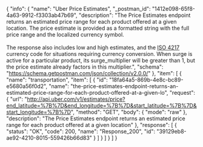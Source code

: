 {
  "info": {
    "name": "Uber Price Estimates",
    "_postman_id": "1412e098-65f8-4a63-9912-f3303ab47b69",
    "description": "The Price Estimates endpoint returns an estimated price range for each product offered at a given location. The price estimate is provided as a formatted string with the full price range and the localized currency symbol.<br><br>The response also includes low and high estimates, and the [ISO 4217](http://en.wikipedia.org/wiki/ISO_4217) currency code for situations requiring currency conversion. When surge is active for a particular product, its surge_multiplier will be greater than 1, but the price estimate already factors in this multiplier.",
    "schema": "https://schema.getpostman.com/json/collection/v2.0.0/"
  },
  "item": [
    {
      "name": "transportation",
      "item": [
        {
          "id": "18fa64a5-869b-4e8c-bc89-e5680a56f0d2",
          "name": "the-price-estimates-endpoint-returns-an-estimated-price-range-for-each-product-offered-at-a-given-lo",
          "request": {
            "url": "http://api.uber.com/v1/estimates/price?end_latitude=%7B%7D&end_longitude=%7B%7D&start_latitude=%7B%7D&start_longitude=%7B%7D",
            "method": "GET",
            "body": {
              "mode": "raw"
            },
            "description": "The Price Estimates endpoint returns an estimated price range for each product offered at a given location"
          },
          "response": [
            {
              "status": "OK",
              "code": 200,
              "name": "Response_200",
              "id": "39129eb8-ae92-4210-8015-559426b66d83"
            }
          ]
        }
      ]
    }
  ]
}